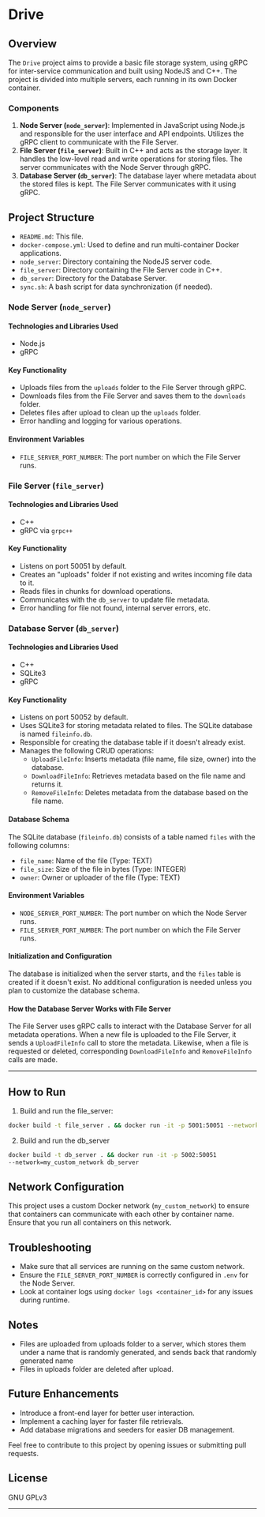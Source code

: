 # Drive

## Overview

The `Drive` project aims to provide a basic file storage system, using gRPC for inter-service communication and built using NodeJS and C++. The project is divided into multiple servers, each running in its own Docker container.

### Components

1. **Node Server (`node_server`)**: Implemented in JavaScript using Node.js and responsible for the user interface and API endpoints. Utilizes the gRPC client to communicate with the File Server.
2. **File Server (`file_server`)**: Built in C++ and acts as the storage layer. It handles the low-level read and write operations for storing files. The server communicates with the Node Server through gRPC.
3. **Database Server (`db_server`)**: The database layer where metadata about the stored files is kept. The File Server communicates with it using gRPC.

## Project Structure

- `README.md`: This file.
- `docker-compose.yml`: Used to define and run multi-container Docker applications.
- `node_server`: Directory containing the NodeJS server code.
- `file_server`: Directory containing the File Server code in C++.
- `db_server`: Directory for the Database Server.
- `sync.sh`: A bash script for data synchronization (if needed).

### Node Server (`node_server`)

#### Technologies and Libraries Used
- Node.js
- gRPC

#### Key Functionality
- Uploads files from the `uploads` folder to the File Server through gRPC.
- Downloads files from the File Server and saves them to the `downloads` folder.
- Deletes files after upload to clean up the `uploads` folder.
- Error handling and logging for various operations.

#### Environment Variables
- `FILE_SERVER_PORT_NUMBER`: The port number on which the File Server runs.

### File Server (`file_server`)

#### Technologies and Libraries Used
- C++
- gRPC via `grpc++`

#### Key Functionality
- Listens on port 50051 by default.
- Creates an "uploads" folder if not existing and writes incoming file data to it.
- Reads files in chunks for download operations.
- Communicates with the `db_server` to update file metadata.
- Error handling for file not found, internal server errors, etc.

### Database Server (`db_server`)

#### Technologies and Libraries Used
- C++
- SQLite3
- gRPC

#### Key Functionality

- Listens on port 50052 by default.
- Uses SQLite3 for storing metadata related to files. The SQLite database is named `fileinfo.db`.
- Responsible for creating the database table if it doesn't already exist.
- Manages the following CRUD operations:
  - `UploadFileInfo`: Inserts metadata (file name, file size, owner) into the database.
  - `DownloadFileInfo`: Retrieves metadata based on the file name and returns it.
  - `RemoveFileInfo`: Deletes metadata from the database based on the file name.

#### Database Schema

The SQLite database (`fileinfo.db`) consists of a table named `files` with the following columns:

- `file_name`: Name of the file (Type: TEXT)
- `file_size`: Size of the file in bytes (Type: INTEGER)
- `owner`: Owner or uploader of the file (Type: TEXT)

#### Environment Variables

- `NODE_SERVER_PORT_NUMBER`: The port number on which the Node Server runs.
- `FILE_SERVER_PORT_NUMBER`: The port number on which the File Server runs.

#### Initialization and Configuration

The database is initialized when the server starts, and the `files` table is created if it doesn't exist. No additional configuration is needed unless you plan to customize the database schema.

#### How the Database Server Works with File Server

The File Server uses gRPC calls to interact with the Database Server for all metadata operations. When a new file is uploaded to the File Server, it sends a `UploadFileInfo` call to store the metadata. Likewise, when a file is requested or deleted, corresponding `DownloadFileInfo` and `RemoveFileInfo` calls are made.

---

## How to Run

1. Build and run the file_server:

```bash
docker build -t file_server . && docker run -it -p 5001:50051 --network=my_custom_network file_server
```

2. Build and run the db_server

```bash
docker build -t db_server . && docker run -it -p 5002:50051 
--network=my_custom_network db_server
```

## Network Configuration

This project uses a custom Docker network (`my_custom_network`) to ensure that containers can communicate with each other by container name. Ensure that you run all containers on this network.

## Troubleshooting

- Make sure that all services are running on the same custom network.
- Ensure the `FILE_SERVER_PORT_NUMBER` is correctly configured in `.env` for the Node Server.
- Look at container logs using `docker logs <container_id>` for any issues during runtime.

## Notes

- Files are uploaded from uploads folder to a server, which stores them under a name that is randomly generated, and sends back that randomly generated name
- Files in uploads folder are deleted after upload. 

## Future Enhancements

- Introduce a front-end layer for better user interaction.
- Implement a caching layer for faster file retrievals.
- Add database migrations and seeders for easier DB management.
  
Feel free to contribute to this project by opening issues or submitting pull requests.

## License

GNU GPLv3

---
